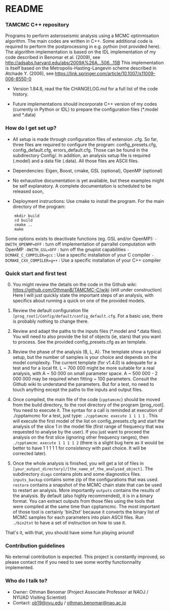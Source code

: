 # README #


### TAMCMC C++ repository ###

Programs to perform asteroseismic analysis using a MCMC optinmisation algorithm. The main codes are written in C++. Some additional code is required to perform the postprocessing in e.g. python (not provided here). 
The algorithm implementation is based on the IDL implementation of my code described in Benomar et al. (2009), see http://adsabs.harvard.edu/abs/2009A%26A...506...15B
This implementation is itself based on the Metropolis-Hasting-Langevin scheme described in Atchade Y. (2006), see https://link.springer.com/article/10.1007/s11009-006-8550-0

* Version 1.84.8, read the file CHANGELOG.md for a full list of the code history.

* Future implementations should incorporate C++ version of my codes (currently in Python or IDL) to prepare the configuration files (*.model and *.data)

### How do I get set up? ###

* All setup is made through configuration files of extension .cfg. So far, three files are required to configure the program: config_presets.cfg, config_default.cfg, errors_default.cfg. Those can be found in the subdirectory Config/.
In addition, an analysis setup file is required (.model) and a data file (.data). All those files are ASCII files.

* Dependencies: Eigen, Boost, cmake,  GSL (optional), OpenMP (optional)

* No exhaustive documentation is yet available, but these examples might be self explanatory. A complete documentation is scheduled to be released soon,

* Deployment instructions: 
Use cmake to install the program. For the main directory of the program:
```
	mkdir build
	cd build
	cmake ..
	make
```
Some options exists to deactivate functions (eg. GSL and/or OpenMP):
   ```-DWITH_OPENMP=OFF``` : turn off implementation of parrallel computation with OpenMP
   ```-DWITH_GSL=OFF``` : turn off the gnuplot capabilities
   ```-DCMAKE_C_COMPILER=gcc``` : Use a specific installation of your C compiler 
   ```-DCMAKE_CXX_COMPILER=g++``` : Use a specific installation of your C++ compiler 

### Quick start and first test ###
   0. You might review the details on the code in the Github wiki: https://github.com/OthmanB/TAMCMC-C/wiki (still under construction)
   Here I will just quickly state the important steps of an analysis, with specifics about running a quick on one of the provided models.

   1. Review the default configuration file ```[prog_root]/Config/default/config_default.cfg```. For a basic use, there is probably nothing to change there.

   2. Review and adapt the paths to the inputs files (*.model and *.data files). You will need to also provide the list of objects (ie, stars) that you want to process.
      See the provided config_presets.cfg as an template.

   3. Review the phase of the analysis (B, L, A). The template show a typical setup, but the number of samples is your choice and depends on the model complexity.
      The current template (for v1.4.0) is adequate for a test and for a local fit. L ~ 700 000 might be more suitable for a real analysis, with A ~ 50 000 on small parameter space. A ~ 500 000 - 2 000 000 may be required when fitting ~ 100 parameters. Consult the Github wiki to understand the parameters. But for a test, no need to touch anything except the paths to the inputs and output files. 

   3. Once compiled, the main file of the code (```cpptamcmc```) should be moved from the build directory, to the root directory of the program [prog_root].
      You need to execute it. The syntax for a call is reminded at execution of ./cpptamcmc
      for a test, just type: ```./cpptamcmc execute 1 1 1 1``` . This will execute the first model of the list on config_presets.cfg and start the analysis of the slice 1 in the model file (first range of frequency that was requested to analyse by the user).
      If you just want to proceed the analysis on the first slice (ignoring other frequency ranges), then ```./cpptamcmc execute 1 1 1 1 2``` (there is a slight bug here as it would be better to have 1 1 1 1 1 for consistency with past choice. It will be corrected later). 

   4. Once the whole analysis is finished, you will get a lot of files in ```[your_output_directory]/[the_name_of_the_analysed_object]```. The subdirectory ```diags``` contains plots and some diagnostics files. ```inputs_backup``` contains some zip of the configurations that was used. ```restore``` contains a snapshot of the MCMC chain state that can be used to restart an analysis. More importantly ```outputs``` contains the results of the analysis. 
      By default (also highly recommended), it is in a binary format. You can extract outputs from those files using the tools that were compiled at the same time than cpptamcmc. 
      The most important of those tool is certainly 'bin2txt' because it converts the binary list of MCMC samples for each parameters into plain ASCII files. Run ```./bin2txt``` to have a set of instruction on how to use it.
   
That's it, with that, you should have some fun playing around!
  
### Contribution guidelines ###

No external contribution is expected. This project is constantly improved, so please contact me if you need to see some worthy functionnality implemented. 

### Who do I talk to? ###

* Owner: Othman Benomar (Project Associate Professor at NAOJ / NYUAD Visiting Scientist)
* Contact: ob19@nyu.edu  /  othman.benomar@nao.ac.jp
